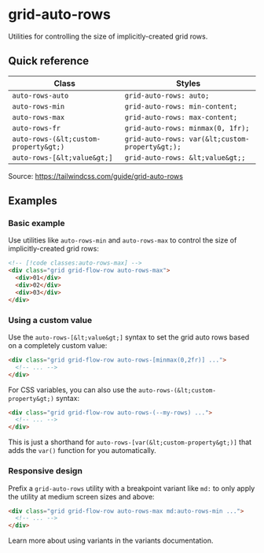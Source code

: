 # grid-auto-rows

Utilities for controlling the size of implicitly-created grid rows.

## Quick reference

| Class | Styles |
|---|---|
| `auto-rows-auto` | `grid-auto-rows: auto;` |
| `auto-rows-min` | `grid-auto-rows: min-content;` |
| `auto-rows-max` | `grid-auto-rows: max-content;` |
| `auto-rows-fr` | `grid-auto-rows: minmax(0, 1fr);` |
| `auto-rows-(&lt;custom-property&gt;)` | `grid-auto-rows: var(&lt;custom-property&gt;);` |
| `auto-rows-[&lt;value&gt;]` | `grid-auto-rows: &lt;value&gt;;` |

Source: https://tailwindcss.com/guide/grid-auto-rows

## Examples

### Basic example

Use utilities like `auto-rows-min` and `auto-rows-max` to control the size of implicitly-created grid rows:

```html
<!-- [!code classes:auto-rows-max] -->
<div class="grid grid-flow-row auto-rows-max">
  <div>01</div>
  <div>02</div>
  <div>03</div>
</div>
```

### Using a custom value

Use the `auto-rows-[&lt;value&gt;]` syntax to set the grid auto rows based on a completely custom value:

```html
<div class="grid grid-flow-row auto-rows-[minmax(0,2fr)] ...">
  <!-- ... -->
</div>
```

For CSS variables, you can also use the `auto-rows-(&lt;custom-property&gt;)` syntax:

```html
<div class="grid grid-flow-row auto-rows-(--my-rows) ...">
  <!-- ... -->
</div>
```

This is just a shorthand for `auto-rows-[var(&lt;custom-property&gt;)]` that adds the `var()` function for you automatically.

### Responsive design

Prefix a `grid-auto-rows` utility with a breakpoint variant like `md:` to only apply the utility at medium screen sizes and above:

```html
<div class="grid grid-flow-row auto-rows-max md:auto-rows-min ...">
  <!-- ... -->
</div>
```

Learn more about using variants in the variants documentation.
